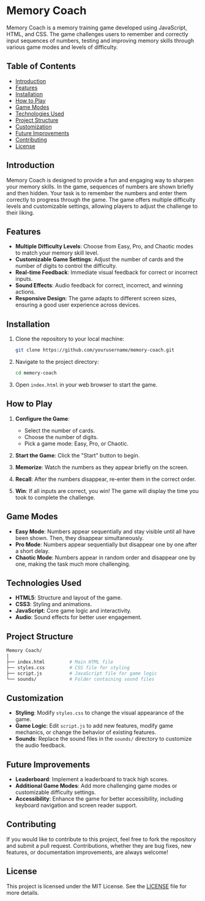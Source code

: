 # Memory Coach

Memory Coach is a memory training game developed using JavaScript, HTML, and CSS. The game challenges users to remember and correctly input sequences of numbers, testing and improving memory skills through various game modes and levels of difficulty.

## Table of Contents

- [Introduction](#introduction)
- [Features](#features)
- [Installation](#installation)
- [How to Play](#how-to-play)
- [Game Modes](#game-modes)
- [Technologies Used](#technologies-used)
- [Project Structure](#project-structure)
- [Customization](#customization)
- [Future Improvements](#future-improvements)
- [Contributing](#contributing)
- [License](#license)

## Introduction

Memory Coach is designed to provide a fun and engaging way to sharpen your memory skills. In the game, sequences of numbers are shown briefly and then hidden. Your task is to remember the numbers and enter them correctly to progress through the game. The game offers multiple difficulty levels and customizable settings, allowing players to adjust the challenge to their liking.

## Features

- **Multiple Difficulty Levels**: Choose from Easy, Pro, and Chaotic modes to match your memory skill level.
- **Customizable Game Settings**: Adjust the number of cards and the number of digits to control the difficulty.
- **Real-time Feedback**: Immediate visual feedback for correct or incorrect inputs.
- **Sound Effects**: Audio feedback for correct, incorrect, and winning actions.
- **Responsive Design**: The game adapts to different screen sizes, ensuring a good user experience across devices.

## Installation

1. Clone the repository to your local machine:

    ```bash
    git clone https://github.com/yourusername/memory-coach.git
    ```

2. Navigate to the project directory:

    ```bash
    cd memory-coach
    ```

3. Open `index.html` in your web browser to start the game.

## How to Play

1. **Configure the Game**:
    - Select the number of cards.
    - Choose the number of digits.
    - Pick a game mode: Easy, Pro, or Chaotic.

2. **Start the Game**: Click the "Start" button to begin.

3. **Memorize**: Watch the numbers as they appear briefly on the screen.

4. **Recall**: After the numbers disappear, re-enter them in the correct order.

5. **Win**: If all inputs are correct, you win! The game will display the time you took to complete the challenge.

## Game Modes

- **Easy Mode**: Numbers appear sequentially and stay visible until all have been shown. Then, they disappear simultaneously.
- **Pro Mode**: Numbers appear sequentially but disappear one by one after a short delay.
- **Chaotic Mode**: Numbers appear in random order and disappear one by one, making the task much more challenging.

## Technologies Used

- **HTML5**: Structure and layout of the game.
- **CSS3**: Styling and animations.
- **JavaScript**: Core game logic and interactivity.
- **Audio**: Sound effects for better user engagement.

## Project Structure

```bash
Memory Coach/
│
├── index.html         # Main HTML file
├── styles.css         # CSS file for styling
├── script.js          # JavaScript file for game logic
└── sounds/            # Folder containing sound files
```

## Customization

- **Styling**: Modify `styles.css` to change the visual appearance of the game.
- **Game Logic**: Edit `script.js` to add new features, modify game mechanics, or change the behavior of existing features.
- **Sounds**: Replace the sound files in the `sounds/` directory to customize the audio feedback.

## Future Improvements

- **Leaderboard**: Implement a leaderboard to track high scores.
- **Additional Game Modes**: Add more challenging game modes or customizable difficulty settings.
- **Accessibility**: Enhance the game for better accessibility, including keyboard navigation and screen reader support.

## Contributing

If you would like to contribute to this project, feel free to fork the repository and submit a pull request. Contributions, whether they are bug fixes, new features, or documentation improvements, are always welcome!

## License

This project is licensed under the MIT License. See the [LICENSE](LICENSE) file for more details.
